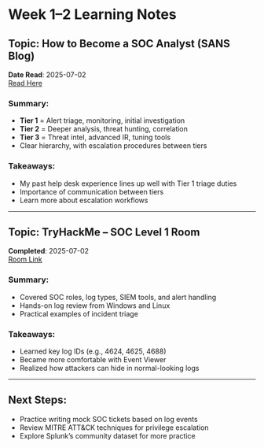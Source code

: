 # Week 1–2 Learning Notes

## Topic: How to Become a SOC Analyst (SANS Blog)
**Date Read**: 2025-07-02  
[Read Here](https://www.sans.org/blog/how-to-become-a-soc-analyst/)

### Summary:
- **Tier 1** = Alert triage, monitoring, initial investigation
- **Tier 2** = Deeper analysis, threat hunting, correlation
- **Tier 3** = Threat intel, advanced IR, tuning tools
- Clear hierarchy, with escalation procedures between tiers

### Takeaways:
- My past help desk experience lines up well with Tier 1 triage duties
- Importance of communication between tiers
- Learn more about escalation workflows

---

## Topic: TryHackMe – SOC Level 1 Room
**Completed**: 2025-07-02  
[Room Link](https://tryhackme.com/room/introtoSOC)

### Summary:
- Covered SOC roles, log types, SIEM tools, and alert handling
- Hands-on log review from Windows and Linux
- Practical examples of incident triage

### Takeaways:
- Learned key log IDs (e.g., 4624, 4625, 4688)
- Became more comfortable with Event Viewer
- Realized how attackers can hide in normal-looking logs

---

## Next Steps:
- Practice writing mock SOC tickets based on log events
- Review MITRE ATT&CK techniques for privilege escalation
- Explore Splunk’s community dataset for more practice

